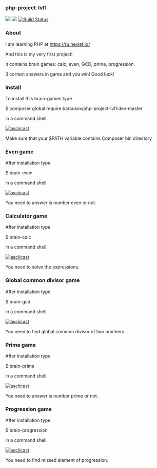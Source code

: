 ### php-project-lvl1
<a href="https://codeclimate.com/github/barsukov2/php-project-lvl1/maintainability"><img src="https://api.codeclimate.com/v1/badges/9a2fd6e808e132068744/maintainability" /></a>
<a href="https://codeclimate.com/github/barsukov2/php-project-lvl1/test_coverage"><img src="https://api.codeclimate.com/v1/badges/9a2fd6e808e132068744/test_coverage" /></a>
[![Build Status](https://travis-ci.com/barsukov2/php-project-lvl1.svg?branch=master)](https://travis-ci.com/barsukov2/php-project-lvl1)

### About
I am learning PHP at https://ru.hexlet.io/

And this is my very first project!

It contains brain games: calc, even, GCD, prime, progression.

3 correct answers in game and you win! Good luck!


### Install
To install this brain-games type 

$ composer global require barsukov/php-project-lvl1:dev-master

in a command shell

[![asciicast](https://asciinema.org/a/308768.png)](https://asciinema.org/a/308768)


Make sure that your $PATH variable contains Composer bin directory 

### Even game

After installation type

$ brain-even

in a command shell.

[![asciicast](https://asciinema.org/a/308769.png)](https://asciinema.org/a/308769)

You need to answer is number even or not.

### Calculator game

After installation type

$ brain-calc

in a command shell.

[![asciicast](https://asciinema.org/a/308771.png)](https://asciinema.org/a/308771)

You need to solve the expressions.

### Global common divisor game

After installation type

$ brain-gcd

in a command shell.

[![asciicast](https://asciinema.org/a/308772.png)](https://asciinema.org/a/308772)

You need to find global common divisor of two numbers.

### Prime game

After installation type

$ brain-prime

in a command shell.

[![asciicast](https://asciinema.org/a/308775.png)](https://asciinema.org/a/308775)

You need to answer is number prime or not.

### Progression game

After installation type

$ brain-progression

in a command shell.

[![asciicast](https://asciinema.org/a/309017.png)](https://asciinema.org/a/309017)

You need to find missed element of progression.





